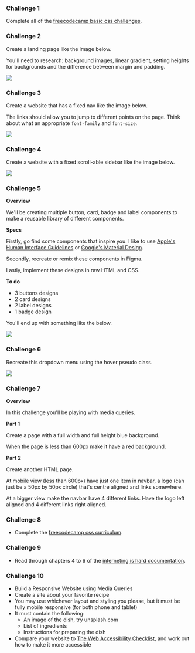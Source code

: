 ### Challenge 1

Complete all of the [freecodecamp basic css challenges](https://learn.freecodecamp.org/responsive-web-design/basic-css/).

### Challenge 2

Create a landing page like the image below.

You'll need to research: background images, linear gradient, setting heights for backgrounds and the difference between margin and padding.

![](https://dl.dropboxusercontent.com/s/b0itdvgc0bobuv3/landing-page.png?dl=0)

### Challenge 3

Create a website that has a fixed nav like the image below. 

The links should allow you to jump to different points on the page. Think about what an appropriate `font-family` and `font-size`.

![](https://dl.dropboxusercontent.com/s/ex8s0rroexvub90/fixed-navbar.png?dl=0)

### Challenge 4

Create a website with a fixed scroll-able sidebar like the image below.

![](https://dl.dropboxusercontent.com/s/d95wn114bgkcfng/fixed-sidebar.png?dl=0)

### Challenge 5

**Overview**

We'll be creating multiple button, card, badge and label components to make a reusable library of different components.

**Specs**

Firstly, go find some components that inspire you. I like to use [Apple's Human Interface Guidelines](https://developer.apple.com/design/human-interface-guidelines/) or [Google's Material Design](https://material.io/design/).  

Secondly, recreate or remix these components in Figma.

Lastly, implement these designs in raw HTML and CSS.

**To do**
- 3 buttons designs
- 2 card designs
- 2 label designs
- 1 badge design 

You'll end up with something like the below.

![](https://dl.dropboxusercontent.com/s/rs4co9uk1a6drlr/components.png?dl=0)

### Challenge 6

Recreate this dropdown menu using the hover pseudo class.

![](https://media.giphy.com/media/bkhMA1ulLgR2u6BNQv/giphy.gif)

### Challenge 7

**Overview**

In this challenge you'll be playing with media queries.

**Part 1**

Create a page with a full width and full height blue background.

When the page is less than 600px make it have a red background.

**Part 2**

Create another HTML page.

At mobile view (less than 600px) have just one item in navbar, a logo (can just be a 50px by 50px circle) that's centre aligned and links somewhere.

At a bigger view make the navbar have 4 different links. Have the logo left aligned and 4 different links right aligned.

### Challenge 8
- Complete the [freecodecamp css curriculum](https://learn.freecodecamp.org/responsive-web-design/basic-css).

### Challenge 9
- Read through chapters 4 to 6 of the [interneting is hard documentation](https://internetingishard.com).

### Challenge 10
- Build a Responsive Website using Media Queries
- Create a site about your favorite recipe
- You may use whichever layout and styling you please, but it must be fully mobile responsive (for both phone and tablet)
- It must contain the following:
  - An image of the dish, try unsplash.com
  - List of ingredients
  - Instructions for preparing the dish
- Compare your website to [The Web Accessibility Checklist](https://a11yproject.com/checklist/), and work out how to make it more accessible